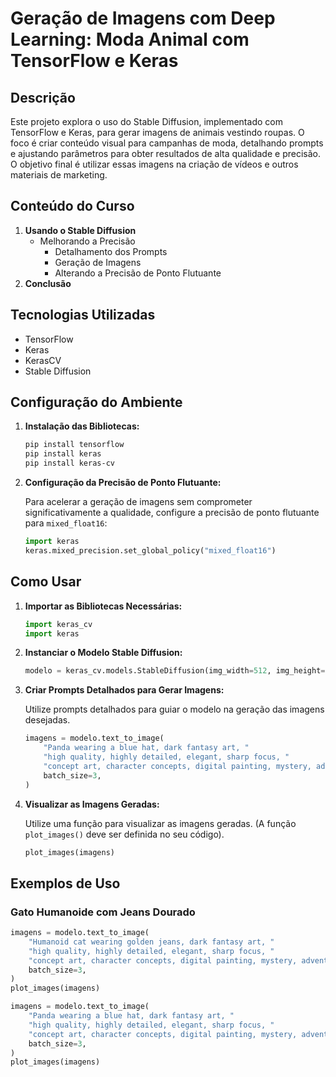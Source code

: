 # Geração de Imagens com Deep Learning: Moda Animal com TensorFlow e Keras

## Descrição

Este projeto explora o uso do Stable Diffusion, implementado com TensorFlow e Keras, para gerar imagens de animais vestindo roupas. O foco é criar conteúdo visual para campanhas de moda, detalhando prompts e ajustando parâmetros para obter resultados de alta qualidade e precisão. O objetivo final é utilizar essas imagens na criação de vídeos e outros materiais de marketing.

## Conteúdo do Curso

1.  **Usando o Stable Diffusion**
    *   Melhorando a Precisão
        *   Detalhamento dos Prompts
        *   Geração de Imagens
        *   Alterando a Precisão de Ponto Flutuante
2.  **Conclusão**

## Tecnologias Utilizadas

*   TensorFlow
*   Keras
*   KerasCV
*   Stable Diffusion

## Configuração do Ambiente

1.  **Instalação das Bibliotecas:**

    ```bash
    pip install tensorflow
    pip install keras
    pip install keras-cv
    ```
2.  **Configuração da Precisão de Ponto Flutuante:**

    Para acelerar a geração de imagens sem comprometer significativamente a qualidade, configure a precisão de ponto flutuante para `mixed_float16`:

    ```python
    import keras
    keras.mixed_precision.set_global_policy("mixed_float16")
    ```

## Como Usar

1.  **Importar as Bibliotecas Necessárias:**

    ```python
    import keras_cv
    import keras
    ```
2.  **Instanciar o Modelo Stable Diffusion:**

    ```python
    modelo = keras_cv.models.StableDiffusion(img_width=512, img_height=512)
    ```
3.  **Criar Prompts Detalhados para Gerar Imagens:**

    Utilize prompts detalhados para guiar o modelo na geração das imagens desejadas.

    ```python
    imagens = modelo.text_to_image(
        "Panda wearing a blue hat, dark fantasy art, "
        "high quality, highly detailed, elegant, sharp focus, "
        "concept art, character concepts, digital painting, mystery, adventure",
        batch_size=3,
    )
    ```
4.  **Visualizar as Imagens Geradas:**

    Utilize uma função para visualizar as imagens geradas. (A função `plot_images()` deve ser definida no seu código).

    ```python
    plot_images(imagens)
    ```

## Exemplos de Uso

### Gato Humanoide com Jeans Dourado

```python
imagens = modelo.text_to_image(
    "Humanoid cat wearing golden jeans, dark fantasy art, "
    "high quality, highly detailed, elegant, sharp focus, "
    "concept art, character concepts, digital painting, mystery, adventure",
    batch_size=3,
)
plot_images(imagens)

imagens = modelo.text_to_image(
    "Panda wearing a blue hat, dark fantasy art, "
    "high quality, highly detailed, elegant, sharp focus, "
    "concept art, character concepts, digital painting, mystery, adventure",
    batch_size=3,
)
plot_images(imagens)

